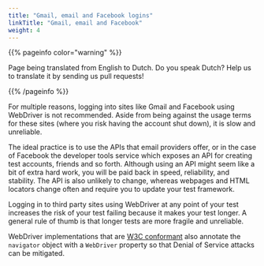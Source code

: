 ```yaml
---
title: "Gmail, email and Facebook logins"
linkTitle: "Gmail, email and Facebook"
weight: 4
---
```


{{% pageinfo color="warning" %}}
<p class="lead">
   <i class="fas fa-language display-4"></i> 
   Page being translated from 
   English to Dutch. Do you speak Dutch? Help us to translate
   it by sending us pull requests!
</p>
{{% /pageinfo %}}

For multiple reasons, logging into sites like Gmail and Facebook
using WebDriver is not recommended.
Aside from being against the usage terms for these sites
(where you risk having the account shut down),
it is slow and unreliable.

The ideal practice is to use the APIs that email providers offer,
or in the case of Facebook the developer tools service
which exposes an API for creating test accounts, friends and so forth.
Although using an API might seem like a bit of extra hard work,
you will be paid back in speed, reliability, and stability.
The API is also unlikely to change,
whereas webpages and HTML locators change often
and require you to update your test framework.

Logging in to third party sites using WebDriver
at any point of your test increases the risk
of your test failing because it makes your test longer.
A general rule of thumb is that longer tests
are more fragile and unreliable.

WebDriver implementations that are
[W3C conformant](//w3c.github.io/webdriver/webdriver-spec.html)
also annotate the `navigator` object
with a `WebDriver` property
so that Denial of Service attacks can be mitigated.